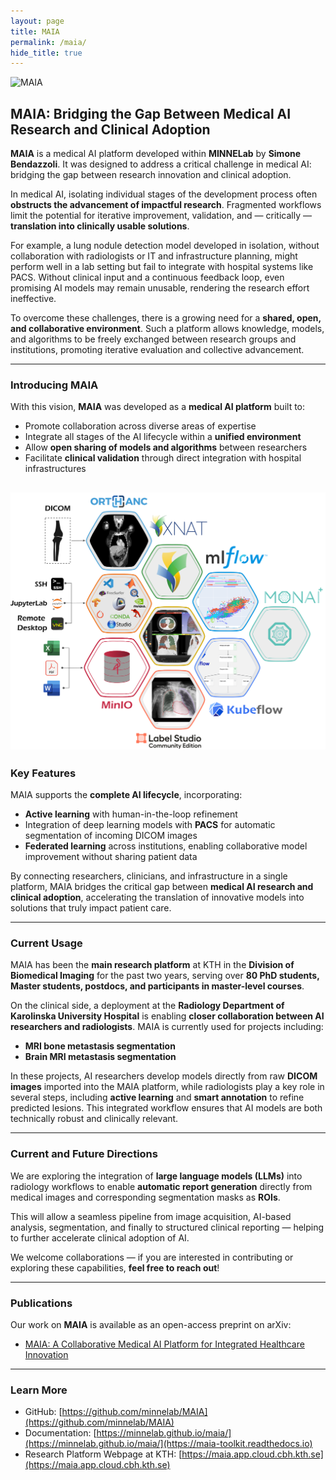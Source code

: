 ```yaml
---
layout: page
title: MAIA
permalink: /maia/
hide_title: true
---
```

![MAIA](/assets/about/MAIA.png)
## MAIA: Bridging the Gap Between Medical AI Research and Clinical Adoption

**MAIA** is a medical AI platform developed within **MINNELab** by **Simone Bendazzoli**. It was designed to address a critical challenge in medical AI: bridging the gap between research innovation and clinical adoption.

In medical AI, isolating individual stages of the development process often **obstructs the advancement of impactful research**. Fragmented workflows limit the potential for iterative improvement, validation, and — critically — **translation into clinically usable solutions**.

For example, a lung nodule detection model developed in isolation, without collaboration with radiologists or IT and infrastructure planning, might perform well in a lab setting but fail to integrate with hospital systems like PACS. Without clinical input and a continuous feedback loop, even promising AI models may remain unusable, rendering the research effort ineffective.

To overcome these challenges, there is a growing need for a **shared, open, and collaborative environment**. Such a platform allows knowledge, models, and algorithms to be freely exchanged between research groups and institutions, promoting iterative evaluation and collective advancement.

---

### Introducing MAIA

With this vision, **MAIA** was developed as a **medical AI platform** built to:

- Promote collaboration across diverse areas of expertise  
- Integrate all stages of the AI lifecycle within a **unified environment**  
- Allow **open sharing of models and algorithms** between researchers  
- Facilitate **clinical validation** through direct integration with hospital infrastructures  

![MAIA Platform Diagram](https://raw.githubusercontent.com/kthcloud/maia/master/dashboard/image/README/MAIA_Workspace.png)
---

### Key Features

MAIA supports the **complete AI lifecycle**, incorporating:

- **Active learning** with human-in-the-loop refinement  
- Integration of deep learning models with **PACS** for automatic segmentation of incoming DICOM images  
- **Federated learning** across institutions, enabling collaborative model improvement without sharing patient data  

By connecting researchers, clinicians, and infrastructure in a single platform, MAIA bridges the critical gap between **medical AI research and clinical adoption**, accelerating the translation of innovative models into solutions that truly impact patient care.

---
### Current Usage

MAIA has been the **main research platform** at KTH in the **Division of Biomedical Imaging** for the past two years, serving over **80 PhD students, Master students, postdocs, and participants in master-level courses**.  

On the clinical side, a deployment at the **Radiology Department of Karolinska University Hospital** is enabling **closer collaboration between AI researchers and radiologists**. MAIA is currently used for projects including:  

- **MRI bone metastasis segmentation**  
- **Brain MRI metastasis segmentation**  

In these projects, AI researchers develop models directly from raw **DICOM images** imported into the MAIA platform, while radiologists play a key role in several steps, including **active learning** and **smart annotation** to refine predicted lesions. This integrated workflow ensures that AI models are both technically robust and clinically relevant.

---
### Current and Future Directions

We are exploring the integration of **large language models (LLMs)** into radiology workflows to enable **automatic report generation** directly from medical images and corresponding segmentation masks as **ROIs**.  

This will allow a seamless pipeline from image acquisition, AI-based analysis, segmentation, and finally to structured clinical reporting — helping to further accelerate clinical adoption of AI.  

We welcome collaborations — if you are interested in contributing or exploring these capabilities, **feel free to reach out**!

---
### Publications
Our work on **MAIA** is available as an open-access preprint on arXiv:

-  [MAIA: A Collaborative Medical AI Platform for Integrated Healthcare Innovation](https://arxiv.org/abs/2507.19489)


---
### Learn More

- GitHub: [https://github.com/minnelab/MAIA](https://github.com/minnelab/MAIA)  
- Documentation: [https://minnelab.github.io/maia/](https://minnelab.github.io/maia/](https://maia-toolkit.readthedocs.io)
- Research Platform Webpage at KTH: [https://maia.app.cloud.cbh.kth.se](https://maia.app.cloud.cbh.kth.se)
